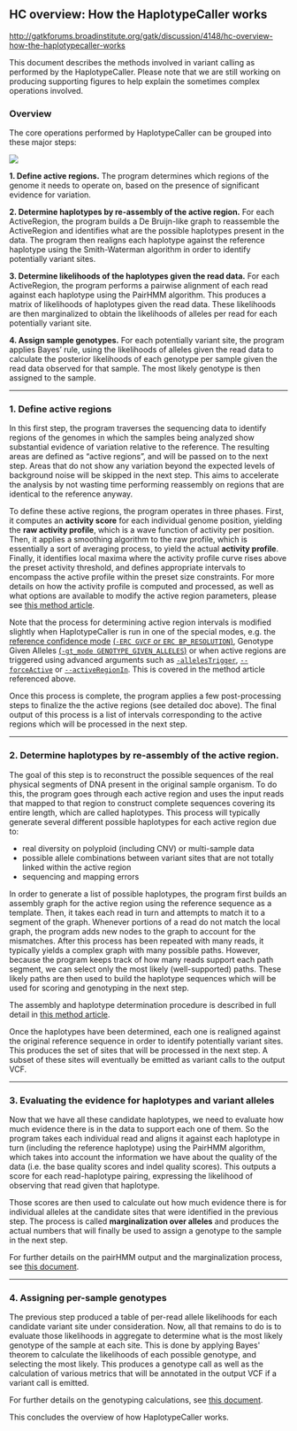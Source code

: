 ## HC overview: How the HaplotypeCaller works

http://gatkforums.broadinstitute.org/gatk/discussion/4148/hc-overview-how-the-haplotypecaller-works

<p>This document describes the methods involved in variant calling as performed by the HaplotypeCaller. Please note that we are still working on producing supporting figures to help explain the sometimes complex operations involved.</p>
<h3>Overview</h3>
<p>The core operations performed by HaplotypeCaller can be grouped into these major steps:</p>
<img src="https://us.v-cdn.net/5019796/uploads/FileUpload/a4/5ac06fc8af4b1b0c474f03e45f9017.png" />
<p><strong>1. Define active regions.</strong> The program determines which regions of the genome it needs to operate on, based on the presence of significant evidence for variation. </p>
<p><strong>2. Determine haplotypes by re-assembly of the active region.</strong> For each ActiveRegion, the program builds a De Bruijn-like graph to reassemble the ActiveRegion and identifies what are the possible haplotypes present in the data. The program then realigns each haplotype against the reference haplotype using the Smith-Waterman algorithm in order to identify potentially variant sites. </p>
<p><strong>3. Determine likelihoods of the haplotypes given the read data.</strong> For each ActiveRegion, the program performs a pairwise alignment of each read against each haplotype using the PairHMM algorithm. This produces a matrix of likelihoods of haplotypes given the read data. These likelihoods are then marginalized to obtain the likelihoods of alleles per read for each potentially variant site. </p>
<p><strong>4. Assign sample genotypes.</strong> For each potentially variant site, the program applies Bayes’ rule, using the likelihoods of alleles given the read data to calculate the posterior likelihoods of each genotype per sample given the read data observed for that sample. The most likely genotype is then assigned to the sample. </p>
<hr />
<h3>1. Define active regions</h3>
<p>In this first step, the program traverses the sequencing data to identify regions of the genomes in which the samples being analyzed show substantial evidence of variation relative to the reference. The resulting areas are defined as “active regions”, and will be passed on to the next step. Areas that do not show any variation beyond the expected levels of background noise will be skipped in the next step. This aims to accelerate the analysis by not wasting time performing reassembly on regions that are identical to the reference anyway.</p>
<p>To define these active regions, the program operates in three phases. First, it computes an <strong>activity score</strong> for each individual genome position, yielding the <strong>raw activity profile</strong>, which is a wave function of activity per position. Then, it applies a smoothing algorithm to the raw profile, which is essentially a sort of averaging process, to yield the actual <strong>activity profile</strong>. Finally, it identifies local maxima where the activity profile curve rises above the preset activity threshold, and defines appropriate intervals to encompass the active profile within the preset size constraints. For more details on how the activity profile is computed and processed, as well as what options are available to modify the active region parameters, please see <a href="http://www.broadinstitute.org/gatk/guide/article?id=4147">this method article</a>.</p>
<p>Note that the process for determining active region intervals is modified slightly when HaplotypeCaller is run in one of the special modes, e.g. the <a href="http://www.broadinstitute.org/gatk/guide/article?id=4042">reference confidence mode</a> <a href="http://www.broadinstitute.org/gatk/gatkdocs/org_broadinstitute_sting_gatk_walkers_haplotypecaller_HaplotypeCaller.html#--emitRefConfidence">(<code>-ERC GVCF</code> or <code>ERC BP_RESOLUTION</code>)</a>, Genotype Given Alleles <a href="http://www.broadinstitute.org/gatk/gatkdocs/org_broadinstitute_sting_gatk_walkers_haplotypecaller_HaplotypeCaller.html#--genotyping_mode">(<code>-gt_mode GENOTYPE_GIVEN_ALLELES</code>)</a> or when active regions are triggered using advanced arguments such as <a href="http://www.broadinstitute.org/gatk/gatkdocs/org_broadinstitute_sting_gatk_walkers_haplotypecaller_HaplotypeCaller.html#--useAllelesTrigger"><code>-allelesTrigger</code></a>, <a href="http://www.broadinstitute.org/gatk/gatkdocs/org_broadinstitute_sting_gatk_walkers_haplotypecaller_HaplotypeCaller.html#--forceActive"><code>--forceActive</code></a> or <a href="http://www.broadinstitute.org/gatk/gatkdocs/org_broadinstitute_sting_gatk_walkers_haplotypecaller_HaplotypeCaller.html#--activeRegionIn"><code>--activeRegionIn</code></a>. This is covered in the method article referenced above.</p>
<p>Once this process is complete, the program applies a few post-processing steps to finalize the the active regions (see detailed doc above). The final output of this process is a list of intervals corresponding to the active regions which will be processed in the next step. </p>
<hr />
<h3>2. Determine haplotypes by re-assembly of the active region.</h3>
<p>The goal of this step is to reconstruct the possible sequences of the real physical segments of DNA present in the original sample organism. To do this, the program goes through each active region and uses the input reads that mapped to that region to construct complete sequences covering its entire length, which are called haplotypes. This process will typically generate several different possible haplotypes for each active region due to:</p>
<ul>
<li>real diversity on polyploid (including CNV) or multi-sample data</li>
<li>possible allele combinations between variant sites that are not totally linked within the active region</li>
<li>sequencing and mapping errors</li>
</ul>
<p>In order to generate a list of possible haplotypes, the program first builds an assembly graph for the active region using the reference sequence as a template. Then, it takes each read in turn and attempts to match it to a segment of the graph. Whenever portions of a read do not match the local graph, the program adds new nodes to the graph to account for the mismatches. After this process has been repeated with many reads, it typically yields a complex graph with many possible paths. However, because the program keeps track of how many reads support each path segment, we can select only the most likely (well-supported) paths. These likely paths are then used to build the haplotype sequences which will be used for scoring and genotyping in the next step.</p>
<p>The assembly and haplotype determination procedure is described in full detail in <a href="http://www.broadinstitute.org/gatk/guide/article?id=4146">this method article</a>.</p>
<p>Once the haplotypes have been determined, each one is realigned against the original reference sequence in order to identify potentially variant sites. This produces the set of sites that will be processed in the next step. A subset of these sites will eventually be emitted as variant calls to the output VCF. </p>
<hr />
<h3>3. Evaluating the evidence for haplotypes and variant alleles</h3>
<p>Now that we have all these candidate haplotypes, we need to evaluate how much evidence there is in the data to support each one of them. So the program takes each individual read and aligns it against each haplotype in turn (including the reference haplotype) using the PairHMM algorithm, which takes into account the information we have about the quality of the data (i.e. the base quality scores and indel quality scores). This outputs a score for each read-haplotype pairing, expressing the likelihood of observing that read given that haplotype.  </p>
<p>Those scores are then used to calculate out how much evidence there is for individual alleles at the candidate sites that were identified in the previous step. The process is called <strong>marginalization over alleles</strong> and produces the actual numbers that will finally be used to assign a genotype to the sample in the next step.</p>
<p>For further details on the pairHMM output and the marginalization process, see <a href="http://www.broadinstitute.org/gatk/guide/article?id=4441">this document</a>.</p>
<hr />
<h3>4. Assigning per-sample genotypes</h3>
<p>The previous step produced a table of per-read allele likelihoods for each candidate variant site under consideration. Now, all that remains to do is to evaluate those likelihoods in aggregate to determine what is the most likely genotype of the sample at each site. This is done by applying Bayes' theorem to calculate the likelihoods of each possible genotype, and selecting the most likely. This produces a genotype call as well as the calculation of various metrics that will be annotated in the output VCF if a variant call is emitted.</p>
<p>For further details on the genotyping calculations, see <a href="http://www.broadinstitute.org/gatk/guide/article?id=4442">this document</a>.</p>
<p>This concludes the overview of how HaplotypeCaller works.</p>